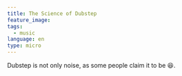 ```yaml
---
title: The Science of Dubstep
feature_image:
tags: 
  - music
language: en
type: micro
---
```


Dubstep is not only noise, as some people claim it to be 😆.
